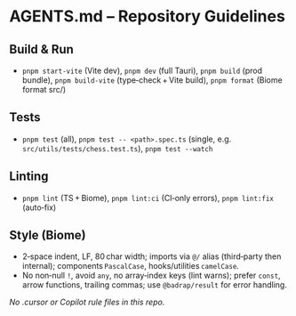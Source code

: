 # AGENTS.md – Repository Guidelines

## Build & Run
- `pnpm start-vite` (Vite dev), `pnpm dev` (full Tauri), `pnpm build` (prod bundle), `pnpm build-vite` (type‑check + Vite build), `pnpm format` (Biome format src/)

## Tests
- `pnpm test` (all), `pnpm test -- <path>.spec.ts` (single, e.g. `src/utils/tests/chess.test.ts`), `pnpm test --watch`

## Linting
- `pnpm lint` (TS + Biome), `pnpm lint:ci` (CI‑only errors), `pnpm lint:fix` (auto‑fix)

## Style (Biome)
- 2‑space indent, LF, 80 char width; imports via `@/` alias (third‑party then internal); components `PascalCase`, hooks/utilities `camelCase`.
- No non‑null `!`, avoid `any`, no array‑index keys (lint warns); prefer `const`, arrow functions, trailing commas; use `@badrap/result` for error handling.

*No .cursor or Copilot rule files in this repo.*
